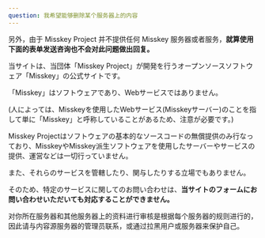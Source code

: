 ```yaml
---
question: 我希望能够删除某个服务器上的内容
---
```


另外，由于 Misskey Project 并不提供任何 Misskey 服务器或者服务，**就算使用下面的表单发送咨询也不会对此问题做出回复。**

当サイトは、当団体「Misskey Project」が開発を行うオープンソースソフトウェア「Misskey」の公式サイトです。

「Misskey」はソフトウェアであり、Webサービスではありません。

(人によっては、Misskeyを使用したWebサービス(Misskeyサーバー)のことを指して単に「Misskey」と呼称していることがあるため、注意が必要です。)

Misskey Projectはソフトウェアの基本的なソースコードの無償提供のみ行なっており、MisskeyやMisskey派生ソフトウェアを使用したサーバーやサービスの提供、運営などは一切行っていません。

また、それらのサービスを管轄したり、関与したりする立場でもありません。

そのため、特定のサービスに関してのお問い合わせは、**当サイトのフォームにお問い合わせいただいても対応することができません。**

对你所在服务器和其他服务器上的资料进行审核是根据每个服务器的规则进行的，因此请与内容源服务器的管理员联系，或通过拉黑用户或服务器来保护自己。
